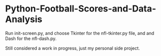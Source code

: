 # Python-Football-Scores-and-Data-Analysis

Run init-screen.py, and choose Tkinter for the nfl-tkinter.py file, and and Dash for the nfl-dash.py.

Still considered a work in progress, just my personal side project.
